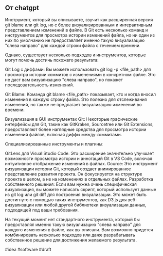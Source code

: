 ## От chatgpt

Инструмент, который вы описываете, звучит как расширенная версия git blame или git log, но с более визуализированным и интерактивным представлением изменений в файле. В Git есть несколько команд и инструментов для просмотра истории изменений файла, но ни один из них по умолчанию не предоставляет именно такую визуализацию "слева направо" для каждой строки файла с течением времени.

Однако, существует несколько подходов и инструментов, которые могут помочь достичь похожего результата:

Git Log с диффами: Вы можете использовать git log -p <file_path> для просмотра истории коммитов с изменениями в конкретном файле. Это не даст вам визуализацию "слева направо", но покажет последовательность изменений.

Git Blame: Команда git blame <file_path> показывает, кто и когда вносил изменения в каждую строку файла. Это полезно для отслеживания изменений, но также не предлагает визуализацию изменений во времени.

Визуализация в GUI инструментах Git: Некоторые графические интерфейсы для Git, такие как GitKraken, Sourcetree или Git Extensions, предоставляют более наглядные средства для просмотра истории изменений файлов, включая диффы между коммитами.

Специализированные инструменты и плагины:

GitLens для Visual Studio Code: Это расширение значительно улучшает возможности просмотра истории и аннотаций Git в VS Code, включая интуитивное отображение изменений в файлах.
Gource: Это инструмент визуализации истории Git, который создает анимированное представление развития проекта. Он фокусируется на структуре проекта в целом, а не на изменениях в отдельных файлах.
Разработка собственного решения: Если вам нужна очень специфическая визуализация, вы можете написать скрипт, который использует данные из git log или git diff для построения визуализации. Это может быть достигнуто с помощью таких инструментов, как D3.js для веб-визуализации или любой другой библиотеки визуализации данных, подходящей под ваши требования.

На текущий момент нет стандартного инструмента, который бы предоставлял именно такую визуализацию "слева направо" для каждого изменения в файле, как вы описали. Вам возможно придется комбинировать несколько подходов или даже разрабатывать собственное решение для достижения желаемого результата.


#idea #software #draft